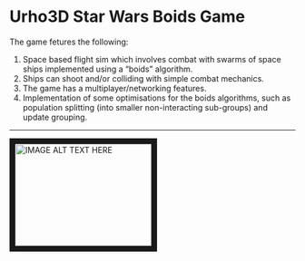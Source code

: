 # Urho3D Star Wars Boids Game

The game fetures the following:
1. Space based flight sim which involves combat with swarms of space ships implemented using a “boids” algorithm.
2. Ships can shoot and/or colliding with simple combat mechanics.
4. The game has a multiplayer/networking features.
5. Implementation of some optimisations for the boids algorithms, such as population splitting (into smaller non-interacting sub-groups) and update grouping.

___
<a href="http://www.youtube.com/watch?feature=player_embedded&v=YOUTUBE_VIDEO_ID_HERE
" target="_blank"><img src="http://img.youtube.com/vi/YOUTUBE_VIDEO_ID_HERE/0.jpg" 
alt="IMAGE ALT TEXT HERE" width="240" height="180" border="10" /></a>
